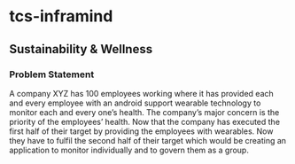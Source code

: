 # tcs-inframind

## Sustainability & Wellness

### Problem Statement 

A company XYZ has 100 employees working where it has provided each and every employee
with an android support wearable technology to monitor each and every one’s health. The
company’s major concern is the priority of the employees’ health. Now that the company has
executed the first half of their target by providing the employees with wearables. Now they
have to fulfil the second half of their target which would be creating an application to monitor
individually and to govern them as a group.
